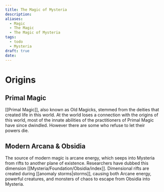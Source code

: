 ```yaml
---
title: The Magic of Mysteria
description: 
aliases:
  - Magic
  - The Magic
  - The Magic of Mysteria
tags:
  - todo
  - Mysteria
draft: true
date:
---
```

# Origins
## Primal Magic
[[Primal Magic]], also known as Old Magicks, stemmed from the deities that created life in this world. At the world loses a connection with the origins of this world, most of the innate abilities of the practitioners of Primal Magic have since dwindled. However there are some who refuse to let their powers die.
## Modern Arcana & Obsidia
The source of modern magic is arcane energy, which seeps into Mysteria from rifts to another plane of existence. Researchers have dubbed this dimension [[Mysteria/Foundation/Obsidia/index]]. Dimensional rifts are created during [[anomaly storms|storms]], causing both Arcane energy, powerful creatures, and monsters of chaos to escape from Obsidia into Mysteria.
